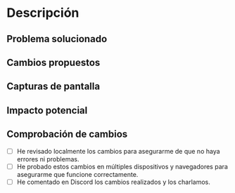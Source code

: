 <!--
    IMPORTANTE LEER:
    - Si hay campos que no puedes rellenar puedes borrarlos.
    - Trata de llenar los que dicen (( IMPORTANTE )).
    - Las preguntas se completan agregándole una [x] en caso de SI o una [ ] en caso de NO.

    OBSERVACIÓN: Lo que se encuentra entre < !-- -- > no aparece al subir.
-->

# Descripción 

<!-- (( IMPORTANTE )) Describa brevemente los cambios realizados en esta solicitud de extracción. -->

## Problema solucionado 

<!-- (( IMPORTANTE )) Describa el problema o la tarea que aborda esta solicitud de extracción, si corresponde. Incluya el número de problema o enlace al problema si existe. -->

## Cambios propuestos

<!-- Enumere los cambios específicos que ha realizado en el código, incluidas las nuevas características agregadas, las modificaciones existentes y cualquier eliminación de código. Proporcione una explicación clara de los cambios y su propósito. -->

## Capturas de pantalla <!-- (si corresponde) -->

<!-- Si los cambios afectan la apariencia visual de la landing page, incluya capturas de pantalla antes y después, si es posible. -->

## Impacto potencial

<!-- Describa cualquier impacto potencial que estos cambios puedan tener, como posibles problemas de compatibilidad o cambios en el rendimiento. -->

## Comprobación de cambios

- [ ] He revisado localmente los cambios para asegurarme de que no haya errores ni problemas.
- [ ] He probado estos cambios en múltiples dispositivos y navegadores para asegurarme que funcione correctamente.
- [ ] He comentado en Discord los cambios realizados y los charlamos.